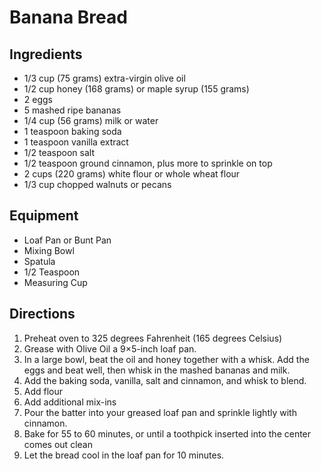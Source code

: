 # Banana Bread


## Ingredients

- 1/3 cup (75 grams) extra-virgin olive oil
- 1/2 cup honey (168 grams) or maple syrup (155 grams)
- 2 eggs
- 5 mashed ripe bananas
- 1/4 cup (56 grams) milk or water
- 1 teaspoon baking soda
- 1 teaspoon vanilla extract
- 1/2 teaspoon salt
- 1/2 teaspoon ground cinnamon, plus more to sprinkle on top
- 2 cups (220 grams) white flour or whole wheat flour
- 1/3 cup chopped walnuts or pecans

## Equipment

- Loaf Pan or Bunt Pan
- Mixing Bowl
- Spatula
- 1/2 Teaspoon
- Measuring Cup

## Directions

1. Preheat oven to 325 degrees Fahrenheit (165 degrees Celsius)
1. Grease with Olive Oil a 9×5-inch loaf pan.
1. In a large bowl, beat the oil and honey together with a whisk. Add the eggs and beat well, then whisk in the mashed bananas and milk.
1. Add the baking soda, vanilla, salt and cinnamon, and whisk to blend.
1. Add flour
1. Add additional mix-ins
1. Pour the batter into your greased loaf pan and sprinkle lightly with cinnamon.
1. Bake for 55 to 60 minutes, or until a toothpick inserted into the center comes out clean 
1. Let the bread cool in the loaf pan for 10 minutes.
